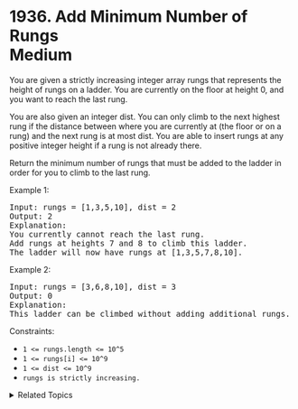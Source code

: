 # 1936. Add Minimum Number of Rungs<br> Medium

You are given a strictly increasing integer array rungs that represents the height of rungs on a ladder. You are currently on the floor at height 0, and you want to reach the last rung.

You are also given an integer dist. You can only climb to the next highest rung if the distance between where you are currently at (the floor or on a rung) and the next rung is at most dist. You are able to insert rungs at any positive integer height if a rung is not already there.

Return the minimum number of rungs that must be added to the ladder in order for you to climb to the last rung.


Example 1:

<pre>
Input: rungs = [1,3,5,10], dist = 2
Output: 2
Explanation:
You currently cannot reach the last rung.
Add rungs at heights 7 and 8 to climb this ladder. 
The ladder will now have rungs at [1,3,5,7,8,10].
</pre>

Example 2:

<pre>
Input: rungs = [3,6,8,10], dist = 3
Output: 0
Explanation:
This ladder can be climbed without adding additional rungs.
</pre>

Constraints:

- `1 <= rungs.length <= 10^5`
- `1 <= rungs[i] <= 10^9`
- `1 <= dist <= 10^9`
- `rungs is strictly increasing.`

<details>

<summary> Related Topics </summary>

-   `Array`
-   `Greedy`

</details>
